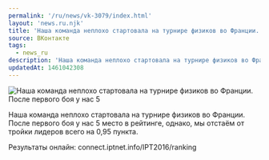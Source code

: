 ```yaml
---
permalink: '/ru/news/vk-3079/index.html'
layout: 'news.ru.njk'
title: 'Наша команда неплохо стартовала на турнире физиков во Франции.'
source: ВКонтакте
tags:
  - news_ru
description: 'Наша команда неплохо стартовала на турнире физиков во Франции.'
updatedAt: 1461042308
---
```

![Наша команда неплохо стартовала на турнире физиков во Франции. После первого боя у нас 5](https://sun9-41.userapi.com/impf/c631420/v631420484/29241/ZIKDH8U049I.jpg?size=1165x626&quality=96&proxy=1&sign=79335ba68aaf61fb8b3bfb66c5a85353&c_uniq_tag=Tsvbn4_-HMKWVnD4K1WF1p3zfPdMK7nyN7Z2zGkyhC8&type=album)

Наша команда неплохо стартовала на турнире физиков во Франции. После первого боя у нас 5 место в рейтинге, однако, мы отстаём от тройки лидеров всего на 0,95 пункта.

Результаты онлайн: connect.iptnet.info/IPT2016/ranking
